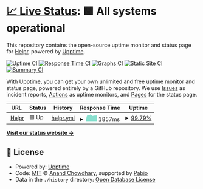 # [📈 Live Status](https://status.helpr.gg): <!--live status--> **🟩 All systems operational**

This repository contains the open-source uptime monitor and status page for [Helpr](helprbot.cpm), powered by [Upptime](https://github.com/upptime/upptime).

[![Uptime CI](https://github.com/helpr-bot/status/workflows/Uptime%20CI/badge.svg)](https://github.com/helpr-bot/status/actions?query=workflow%3A%22Uptime+CI%22)
[![Response Time CI](https://github.com/helpr-bot/status/workflows/Response%20Time%20CI/badge.svg)](https://github.com/helpr-bot/status/actions?query=workflow%3A%22Response+Time+CI%22)
[![Graphs CI](https://github.com/helpr-bot/status/workflows/Graphs%20CI/badge.svg)](https://github.com/helpr-bot/status/actions?query=workflow%3A%22Graphs+CI%22)
[![Static Site CI](https://github.com/helpr-bot/status/workflows/Static%20Site%20CI/badge.svg)](https://github.com/helpr-bot/status/actions?query=workflow%3A%22Static+Site+CI%22)
[![Summary CI](https://github.com/helpr-bot/status/workflows/Summary%20CI/badge.svg)](https://github.com/helpr-bot/status/actions?query=workflow%3A%22Summary+CI%22)

With [Upptime](https://upptime.js.org), you can get your own unlimited and free uptime monitor and status page, powered entirely by a GitHub repository. We use [Issues](https://github.com/helpr-bot/status/issues) as incident reports, [Actions](https://github.com/helpr-bot/status/actions) as uptime monitors, and [Pages](https://status.helpr.gg) for the status page.

<!--start: status pages-->
<!-- This summary is generated by Upptime (https://github.com/upptime/upptime) -->
<!-- Do not edit this manually, your changes will be overwritten -->
<!-- prettier-ignore -->
| URL | Status | History | Response Time | Uptime |
| --- | ------ | ------- | ------------- | ------ |
| <img alt="" src="https://icons.duckduckgo.com/ip3/helpr.gg.ico" height="13"> [Helpr](https://helpr.gg) | 🟩 Up | [helpr.yml](https://github.com/helpr-bot/status/commits/HEAD/history/helpr.yml) | <details><summary><img alt="Response time graph" src="./graphs/helpr/response-time-week.png" height="20"> 1857ms</summary><br><a href="https://status.helpr.gg/history/helpr"><img alt="Response time 1626" src="https://img.shields.io/endpoint?url=https%3A%2F%2Fraw.githubusercontent.com%2Fhelpr-bot%2Fstatus%2FHEAD%2Fapi%2Fhelpr%2Fresponse-time.json"></a><br><a href="https://status.helpr.gg/history/helpr"><img alt="24-hour response time 1781" src="https://img.shields.io/endpoint?url=https%3A%2F%2Fraw.githubusercontent.com%2Fhelpr-bot%2Fstatus%2FHEAD%2Fapi%2Fhelpr%2Fresponse-time-day.json"></a><br><a href="https://status.helpr.gg/history/helpr"><img alt="7-day response time 1857" src="https://img.shields.io/endpoint?url=https%3A%2F%2Fraw.githubusercontent.com%2Fhelpr-bot%2Fstatus%2FHEAD%2Fapi%2Fhelpr%2Fresponse-time-week.json"></a><br><a href="https://status.helpr.gg/history/helpr"><img alt="30-day response time 1654" src="https://img.shields.io/endpoint?url=https%3A%2F%2Fraw.githubusercontent.com%2Fhelpr-bot%2Fstatus%2FHEAD%2Fapi%2Fhelpr%2Fresponse-time-month.json"></a><br><a href="https://status.helpr.gg/history/helpr"><img alt="1-year response time 1626" src="https://img.shields.io/endpoint?url=https%3A%2F%2Fraw.githubusercontent.com%2Fhelpr-bot%2Fstatus%2FHEAD%2Fapi%2Fhelpr%2Fresponse-time-year.json"></a></details> | <details><summary><a href="https://status.helpr.gg/history/helpr">99.79%</a></summary><a href="https://status.helpr.gg/history/helpr"><img alt="All-time uptime 99.97%" src="https://img.shields.io/endpoint?url=https%3A%2F%2Fraw.githubusercontent.com%2Fhelpr-bot%2Fstatus%2FHEAD%2Fapi%2Fhelpr%2Fuptime.json"></a><br><a href="https://status.helpr.gg/history/helpr"><img alt="24-hour uptime 98.56%" src="https://img.shields.io/endpoint?url=https%3A%2F%2Fraw.githubusercontent.com%2Fhelpr-bot%2Fstatus%2FHEAD%2Fapi%2Fhelpr%2Fuptime-day.json"></a><br><a href="https://status.helpr.gg/history/helpr"><img alt="7-day uptime 99.79%" src="https://img.shields.io/endpoint?url=https%3A%2F%2Fraw.githubusercontent.com%2Fhelpr-bot%2Fstatus%2FHEAD%2Fapi%2Fhelpr%2Fuptime-week.json"></a><br><a href="https://status.helpr.gg/history/helpr"><img alt="30-day uptime 99.95%" src="https://img.shields.io/endpoint?url=https%3A%2F%2Fraw.githubusercontent.com%2Fhelpr-bot%2Fstatus%2FHEAD%2Fapi%2Fhelpr%2Fuptime-month.json"></a><br><a href="https://status.helpr.gg/history/helpr"><img alt="1-year uptime 99.97%" src="https://img.shields.io/endpoint?url=https%3A%2F%2Fraw.githubusercontent.com%2Fhelpr-bot%2Fstatus%2FHEAD%2Fapi%2Fhelpr%2Fuptime-year.json"></a></details>

<!--end: status pages-->

[**Visit our status website →**](https://status.helpr.gg)

## 📄 License

- Powered by: [Upptime](https://github.com/upptime/upptime)
- Code: [MIT](./LICENSE) © [Anand Chowdhary](https://anandchowdhary.com), supported by [Pabio](https://pabio.com)
- Data in the `./history` directory: [Open Database License](https://opendatacommons.org/licenses/odbl/1-0/)
